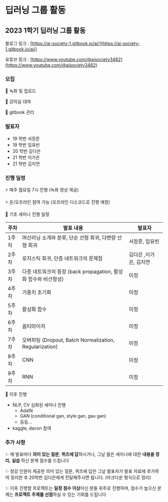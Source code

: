 ﻿# 딥러닝 그룹 활동

## 2023 1학기 딥러닝 그룹 활동

블로그 링크 : [https://ai-society-1.gitbook.io/ai/](https://ai-society-1.gitbook.io/ai/)

유튜브 링크 : [https://www.youtube.com/@aisociety3482](https://www.youtube.com/@aisociety3482)

### 모집

📌 녹화 및 업로드

📌 강의실 대여

📌 gitbook 관리 

### 발표자

- 19 학번 서장준
- 19 학번 임유빈
- 20 학번 김다은
- 21 학번 이가은
- 21 학번 김지연

### 진행 일정

⚡️ 매주 월요일 7시 진행 (녹화 영상 제공)

⚡️ 온/오프라인 참여 가능 (오프라인 디스코드로 진행 예정)

📝 기초 세미나 진행 일정

| 주차 | 발표 내용 | 발표자 |
| --- | --- | --- |
| 1주차 | 머신러닝 소개와 분류, 단순 선형 회귀, 다변량 선형 회귀 | 서장준, 임유빈 
| 2주차 | 로지스틱 회귀, 단층 네트워크의 문제점 | 김다은 ,이가은, 김지연 |
| 3주차 | 다층 네트워크의 등장 (back propagation, 활성화 함수와 비선형성) | 미정 |
| 4주차 | 가중치 초기화 | 미정 |
| 5주차 | 활성화 함수 | 미정 |
| 6주차 | 옵티마이저 | 미정 |
| 7주차 | 오버피팅 (Dropout, Batch Normalization, Regularization) | 미정 |
| 8주차 | CNN | 미정 |
| 9주차 | RNN | 미정 |

📝 이후 진행

- NLP, CV 심화된 세미나 진행
    - AdaIN
    - GAN (conditional gan, style gan, gau gan)
    - 등등…
- kaggle, dacon 참여

### 추가 사항

✨ 매 발표마다 **의미 있는 질문**, **퀴즈에 답**하시거나, 그날 들은 세미나에 대한 **내용을 정리**, **실습** 하신 분께  점수를 드립니다

✨ 청강 인원이 제공한 의미 있는 질문, 퀴즈에 답은 그날 발표자가 발표 자료에 추가하여 정리한 후 20학번 김다은에게 전달해주시면 됩니다. (마크다운 형식으로 정리)

✨ 이후 진행할 프로젝트는 **일정 점수 이상**이신 분들 위주로 진행하며, 점수가 높으신 분께는 **프로젝트 주제를 선점**하실 수 있는 기회를 드립니다
